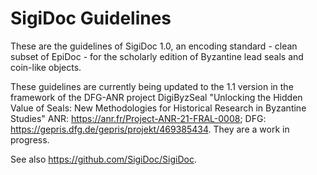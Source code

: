 # SigiDoc Guidelines
 
These are the guidelines of SigiDoc 1.0, an encoding standard - clean subset of EpiDoc - for the scholarly edition of Byzantine lead seals and coin-like objects.

These guidelines are currently being updated to the 1.1 version in the framework of the DFG-ANR project DigiByzSeal "Unlocking the Hidden Value of Seals: New Methodologies for Historical Research in Byzantine Studies" ANR: https://anr.fr/Project-ANR-21-FRAL-0008; DFG: https://gepris.dfg.de/gepris/projekt/469385434.
They are a work in progress.

See also https://github.com/SigiDoc/SigiDoc.

